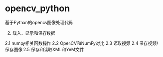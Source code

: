 # opencv_python
基于Python的opencv图像处理代码

2. 载入、显示和保存数据  
  
  2.1 numpy相关函数操作
 2.2 OpenCV和NumPy对比
 2.3 读取视频
 2.4 保存视频/保存图像
 2.5 保存和读取XML和YAM文件
